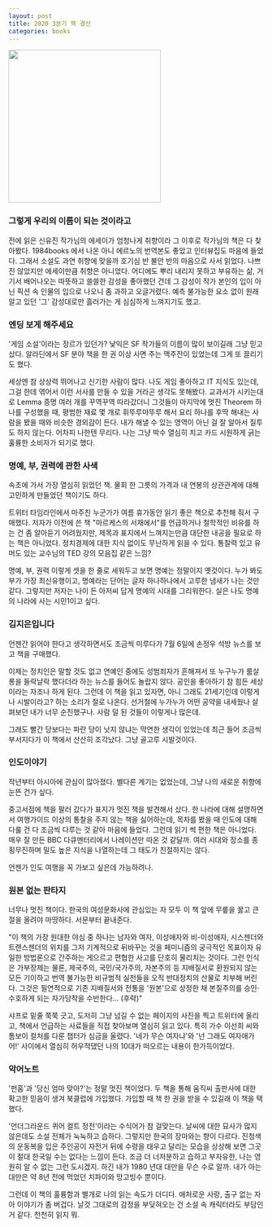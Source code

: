 ```yaml
---
layout: post
title: 2020 3분기 책 결산
categories: books
---
```


<img src="{{ site.baseurl }}/thumbnails/201006_books/원본없는판타지.png" width="300" />


### 그렇게 우리의 이름이 되는 것이라고
전에 읽은 신유진 작가님의 에세이가 엄청나게 취향이라 그 이후로 작가님의 책은 다 찾아봤다. 1984books 에서 나온 아니 에르노의 번역본도 좋았고 인터뷰집도 마음에 들었다. 그래서 소설도 과연 취향에 맞을까 호기심 반 불안 반의 마음으로 사서 읽었다. 나쁘진 않았지만 에세이만큼 취향은 아니었다. 어디에도 뿌리 내리지 못하고 부유하는 삶, 거기서 배어나오는 따뜻하고 쓸쓸한 감성을 좋아했던 건데 그 감성이 작가 본인의 입이 아닌 픽션 속 인물의 입으로 나오니 좀 과하고 오글거렸다. 예측 불가능한 요소 없이 원래 알고 있던 '그' 감성대로만 흘러가는 게 심심하게 느껴지기도 했고.

### 엔딩 보게 해주세요
'게임 소설'이라는 장르가 있던가? 낯익은 SF 작가들의 이름이 많이 보이길래 그냥 믿고 샀다. 알라딘에서 SF 분야 책을 한 권 이상 사면 주는 맥주잔이 있었는데 그게 또 끌리기도 했다.

세상엔 참 상상력 뛰어나고 신기한 사람이 많다. 나도 게임 좋아하고 IT 지식도 있는데, 그걸 한데 엮어서 이런 서사를 만들 수 있을 거라곤 생각도 못해봤다. 교과서가 시키는대로 Lemma 증명 여러 개를 꾸역꾸역 따라갔더니 그것들이 마지막에 멋진 Theorem 하나를 구성했을 때, 평범한 재료 몇 개로 휘뚜루마뚜루 해서 요리 하나를 후딱 해내는 사람을 봤을 때와 비슷한 경외감이 든다. 내가 해낼 수 있는 영역이 아닌 걸 잘 알아서 질투도 하지 않는다. 어차피 나한텐 무리다. 나는 그냥 박수 열심히 치고 카드 시원하게 긁는 훌륭한 소비자가 되기로 했다.

### 명예, 부, 권력에 관한 사색
속초에 가서 가장 열심히 읽었던 책. 물회 한 그릇의 가격과 내 연봉의 상관관계에 대해 고민하게 만들었던 책이기도 하다.

트위터 타임라인에서 마주친 누군가가 여름 휴가동안 읽기 좋은 책으로 추천해 줘서 구매했다. 저자가 이전에 쓴 책 "마르케스의 서재에서"를 언급하거나 철학적인 비유를 하는 건 좀 알아듣기 어려웠지만, 제목과 표지에서 느껴지는만큼 대단한 내공을 필요로 하는 책은 아니었다. 정치경제에 대한 지식 없이도 무난하게 읽을 수 있다. 통찰력 있고 유머도 있는 교수님의 TED 강의 모음집 같은 느낌?

명예, 부, 권력 이렇게 셋을 한 줄로 세워두고 보면 명예는 정말이지 옛것이다. 누가 봐도 부가 가장 최신유행이고, 명예라는 단어는 글자 하나하나에서 고루한 냄새가 나는 것만 같다. 그렇지만 저자는 나이 든 아저씨 답게 명예의 시대를 그리워한다. 실은 나도 명예의 나라에 사는 시민1이고 싶다.

### 김지은입니다
언젠간 읽어야 한다고 생각하면서도 조금씩 미루다가 7월 6일에 손정우 석방 뉴스를 보고 책을 구매했다. 

이제는 정치인은 말할 것도 없고 연예인 중에도 성범죄자가 흔해져서 또 누구누가 룸살롱을 들락날락 했다더라 하는 뉴스를 들어도 놀랍지 않다. 공인을 좋아하기 참 힘든 세상이라는 자조나 하게 된다. 그런데 이 책을 읽고 있자면, 아니 그래도 21세기인데 이렇게나 시발이라고? 하는 소리가 절로 나온다. 선거철에 누가누가 어떤 공약을 내세웠나 살펴보던 내가 너무 순진했구나. 사람 덜 된 것들이 이렇게나 많은데.

그래도 빨간 당보다는 파란 당이 낫지 않냐는 막연한 생각이 있었는데 최근 들어 조금씩 부서지다가 이 책에서 산산히 조각났다. 그냥 골고루 시발것이다.

### 인도이야기
작년부터 아시아에 관심이 많아졌다. 별다른 계기는 없었는데, 그냥 나의 새로운 취향에 눈뜬 건가 싶다. 

중고서점에 책을 팔러 갔다가 표지가 멋진 책을 발견해서 샀다. 한 나라에 대해 설명하면서 여행가이드 이상의 통찰을 주지 않는 책을 싫어하는데, 목차를 봤을 때 인도에 대해 다룰 건 다 조금씩 다루는 것 같아 마음에 들었다. 그런데 읽기 썩 편한 책은 아니었다. 매우 잘 만든 BBC 다큐멘터리에서 나레이션만 따온 것 같달까. 여러 시대와 장소를 종횡무진하며 밀도 높은 지식을 나열하는데 그 태도가 친절하지는 않다. 

언젠가 인도 여행을 꼭 가보고 싶은데 가능하려나.

### 원본 없는 판타지
너무나 멋진 책이다. 한국의 여성문화사에 관심있는 자 모두 이 책 앞에 무릎을 꿇고 큰 절을 올려야 마땅하다. 서문부터 끝내준다.

"이 책의 가장 원대한 야심 중 하나는 남자와 여자, 이성애자와 비-이성애자, 시스젠더와 트랜스젠더의 위치를 그저 기계적으로 뒤바꾸는 것을 페미니즘의 궁극적인 목표이자 유일한 방법론으로 간주하는 게으르고 편협한 사고를 단호히 물리치는 것이다. 그런 인식은 가부장제는 물론, 제국주의, 국민/국가주의, 자본주의 등 지배질서로 환원되지 않는 모든 기이하고 번역 불가능한 비규범적 실천들을 오직 반대정치의 산물로 치부해 버린다. 그것은 필연적으로 기존 지배질서와 전통을 '원본'으로 상정한 채 본질주의를 승인·수호하게 되는 자가당착을 수반한다... (후략)"

샤프로 밑줄 쭉쭉 긋고, 도저히 그냥 넘길 수 없는 페이지의 사진을 찍고 트위터에 올리고, 책에서 언급하는 사료들을 직접 찾아보며 열심히 읽고 있다. 특히 가수 이선희 씨와 톰보이 컬처를 다룬 챕터가 심금을 울렸다. '네가 무슨 여자냐'와 '넌 그래도 여자애가 어!' 사이에서 열심히 허우적댔던 나의 10대가 떠오르는 내용이 한가득이었다.

### 악어노트
'펀홈'과 '당신 엄마 맞아?'는 정말 멋진 책이었다. 두 책을 통해 움직씨 출판사에 대한 확고한 믿음이 생겨 북클럽에 가입했다. 가입할 때 책 한 권을 받을 수 있길래 이 책을 택했다.

'언더그라운드 퀴어 컬트 정전'이라는 수식어가 참 걸맞는다. 날씨에 대한 묘사가 많지 않은데도 소설 전체가 눅눅하고 습하다. 그렇지만 한국의 장마와는 향이 다르다. 진청색의 운동복을 입은 주인공이 자전거 뒤에 수령을 태우고 달리는 모습을 상상해 보면 그곳이 절대 한국일 수는 없다는 느낌이 든다. 조금 더 너저분하고 습하고 부자유한, 나는 영원히 알 수 없는 그런 도시겠지. 하긴 내가 1980 년대 대만을 무슨 수로 알까. 내가 아는 대만은 약 8년 전에 먹었던 치파이와 망고빙수 뿐이다.

그런데 이 책의 훌륭함과 별개로 나의 읽는 속도가 더디다. 애처로운 사랑, 출구 없는 자아 이야기가 좀 버겁다. 날것 그대로의 감정을 부딪혀오는 건 소설 속 캐릭터라도 부담인 거 같다. 천천히 읽지 뭐.
